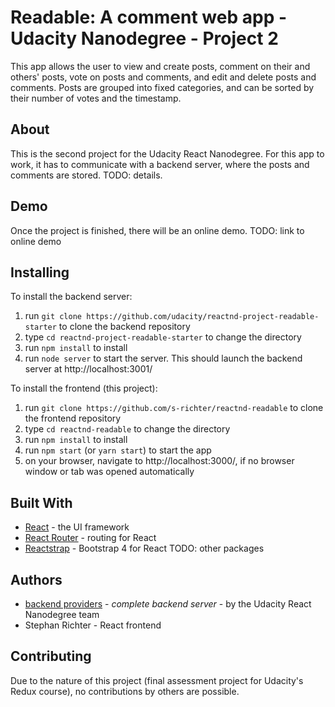 # Readable: A comment web app - Udacity Nanodegree - Project 2

This app allows the user to view and create posts, comment on their and others' posts, vote on posts and comments, and edit and delete posts and comments. Posts are grouped into fixed categories, and can be sorted by their number of votes and the timestamp.


## About

This is the second project for the Udacity React Nanodegree.
For this app to work, it has to communicate with a backend server, where the posts and comments are stored.
TODO: details.


## Demo

Once the project is finished, there will be an online demo.
TODO: link to online demo


## Installing

To install the backend server:

1. run `git clone https://github.com/udacity/reactnd-project-readable-starter` to clone the backend repository
2. type `cd reactnd-project-readable-starter` to change the directory
3. run `npm install` to install
4. run `node server` to start the server. This should launch the backend server at http://localhost:3001/

To install the frontend (this project):

1. run `git clone https://github.com/s-richter/reactnd-readable` to clone the frontend repository
2. type `cd reactnd-readable` to change the directory
3. run `npm install` to install
4. run `npm start` (or `yarn start`) to start the app
5. on your browser, navigate to http://localhost:3000/, if no browser window or tab was opened automatically


## Built With

* [React](https://facebook.github.io/react/) - the UI framework
* [React Router](https://reacttraining.com/react-router/) - routing for React
* [Reactstrap](https://reactstrap.github.io/) - Bootstrap 4 for React
TODO: other packages


## Authors

* [backend providers](https://github.com/udacity/reactnd-project-readable-starter) - *complete backend server* - by the Udacity React Nanodegree team
* Stephan Richter - React frontend


## Contributing

Due to the nature of this project (final assessment project for Udacity's Redux course), no contributions by others are possible.